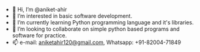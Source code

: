 - 👋 Hi, I’m @aniket-ahir
- 👀 I’m interested in basic software development.
- 🌱 I’m currently learning Python programming language and it's libraries. 
- 💞️ I’m looking to collaborate on simple python based programs and software for practice.
- 📫 e-mail: aniketahir120@gmail.com, Whatsapp: +91-82004-71849
